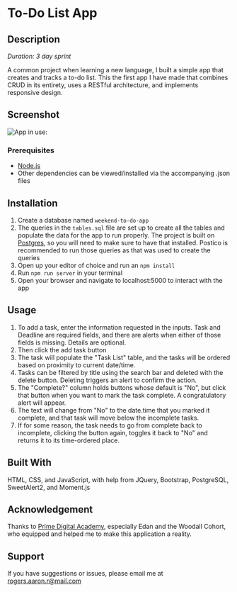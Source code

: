 # To-Do List App

## Description

_Duration: 3 day sprint_

A common project when learning a new language, I built a simple app that creates and tracks a to-do list.  This the first app I have made that combines CRUD in its entirety, uses a RESTful architecture, and implements responsive design.

## Screenshot

![App in use:](https://github.com/aaron-r-rogers/weekend-sql-to-do-list/blob/master/server/public/images/screenshot.png)

### Prerequisites

- [Node.js](https://nodejs.org/en/)
- Other dependencies can be viewed/installed via the accompanying .json files

## Installation

1. Create a database named `weekend-to-do-app`
2. The queries in the `tables.sql` file are set up to create all the tables and populate the data for the app to run properly. The project is built on [Postgres](https://www.postgresql.org/download/), so you will need to make sure to have that installed. Postico is recommended to run those queries as that was used to create the queries
3. Open up your editor of choice and run an `npm install`
4. Run `npm run server` in your terminal
5. Open your browser and navigate to localhost:5000 to interact with the app

## Usage

1. To add a task, enter the information requested in the inputs.  Task and Deadline are required fields, and there are alerts when either of those fields is missing.  Details are optional.
2. Then click the add task button
3. The task will populate the "Task List" table, and the tasks will be ordered based on proximity to current date/time.
4. Tasks can be filtered by title using the search bar and deleted with the delete button.  Deleting triggers an alert to confirm the action.
5. The "Complete?" column holds buttons whose default is "No", but click that button when you want to mark the task complete.  A congratulatory alert will appear.
6. The text will change from "No" to the date.time that you marked it complete, and that task will move below the incomplete tasks.
7. If for some reason, the task needs to go from complete back to incomplete, clicking the button again, toggles it back to "No" and returns it to its time-ordered place.

## Built With

HTML, CSS, and JavaScript, with help from JQuery, Bootstrap, PostgreSQL, SweetAlert2, and Moment.js

## Acknowledgement
Thanks to [Prime Digital Academy](www.primeacademy.io), especially Edan and the Woodall Cohort, who equipped and helped me to make this application a reality.

## Support
If you have suggestions or issues, please email me at [rogers.aaron.r@mail.com](mailto:rogers.aaron.r@gmail.com)
